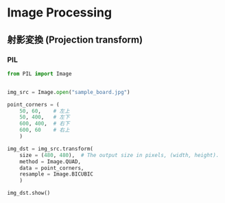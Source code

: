 # Image Processing


## 射影変換 (Projection transform)

### PIL
```Python
from PIL import Image


img_src = Image.open("sample_board.jpg")

point_corners = (
    50, 60,    # 左上
    50, 400,   # 左下
    600, 400,  # 右下
    600, 60    # 右上
    )

img_dst = img_src.transform(
    size = (480, 480),  # The output size in pixels, (width, height).
    method = Image.QUAD,
    data = point_corners,
    resample = Image.BICUBIC
    )

img_dst.show()
```
